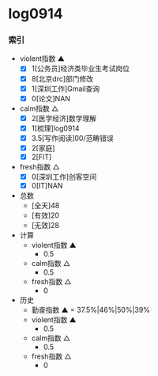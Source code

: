 # log0914

### 索引

- violent指数 ▲
    * [x] 1[公务员]经济类毕业生考试岗位 
    * [x] 8[北京drc]部门修改
    * [x] 1[深圳工作]Gmail查询
    * [x] 0[论文]NAN
- calm指数 △
    * [x] 2[医学经济]数学理解
    * [x] 1[梳理]log0914
    * [x] 3.5[写作阅读]00/范畴错误
    * [x] 2[家庭]
    * [x] 2[FIT] 
- fresh指数 △
    * [x] 0[深圳工作]创客空间 
    * [x] 0[IT]NAN
- 总数
    * [全天]48
    * [有效]20
    * [无效]28
- 计算
    + violent指数 ▲
        * 0.5
    + calm指数 △
        * 0.5
    + fresh指数 △
        * 0
- 历史
    + 勤奋指数 ▲ = 37.5%|46%|50%|39%
    + violent指数 ▲
        * 0.5
    + calm指数 △
        * 0.5
    + fresh指数 △
        * 0